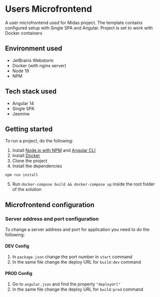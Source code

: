 # Users Microfrontend

A user microfrontend used for Midas project. The template contains configured setup with Single SPA and Angular. Project is set to work with Docker containers

## Environment used
- JetBrains Webstorm
- Docker (with nginx server)
- Node 19
- NPM

## Tech stack used
- Angular 14
- Single SPA
- Jasmine

## Getting started
To run a project, do the following:
1. Install [Node.js with NPM](https://nodejs.org/en/) and [Angular CLI](https://angular.io/cli)
2. Install [Docker](https://www.docker.com/)
3. Clone the project
4. Install the dependencies
  ```
  npm run install
  ```
5. Run `docker-compose build && docker-compose up` inside the root folder of the solution

## Microfrontend configuration

### Server address and port configuration
To change a server address and port for application you need to do the following:

#### DEV Config
1. In `package.json` change the port number in `start` command
2. In the same file change the deploy URL for `build:dev` command

#### PROD Config
1. Go to `angular.json` and find the property `"deployUrl"`
2. In the same file change the deploy URL for `build:prod` command
